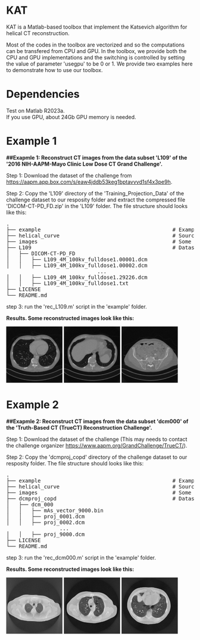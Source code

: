 # KAT
 KAT is a Matlab-based toolbox that implement the Katsevich algorithm for helical CT reconstruction.
 
 Most of the codes in the toolbox are vectorized and so the computations can be transfered from CPU and GPU. In the toolbox, we provide both the CPU and GPU implementations and the switching is controlled by setting the value of parameter 'usegpu' to be 0 or 1. We provide two examples here to demonstrate how to use our toolbox.
 
#  Dependencies
Test on Matlab R2023a. \
If you use GPU, about 24Gb GPU memory is needed.
 
 
 # Example 1
 **##Exapmle 1: Reconstruct CT images from the data subset 'L109' of the '2016 NIH-AAPM-Mayo Clinic Low Dose CT Grand Challenge'.**
 
 Step 1: Download the dataset of the challenge from https://aapm.app.box.com/s/eaw4jddb53keg1bptavvvd1sf4x3pe9h.
 
 Step 2: Copy the 'L109' directory of the 'Training_Projection_Data' of the challenge dataset to our resposity folder and extract the compressed file 'DICOM-CT-PD_FD.zip' in the 'L109' folder. The file structure should looks like this:
<pre>
.           
├── example                                          # Example script
├── helical_curve                                    # Source files
├── images                                           # Some reconstructed images
├── L109                                             # Dataset folder
│   ├── DICOM-CT-PD_FD          
│   │   ├── L109_4M_100kv_fulldose1.00001.dcm   
│   │   ├── L109_4M_100kv_fulldose1.00002.dcm  
                             ...
│   │   ├── L109_4M_100kv_fulldose1.29226.dcm 
│   │   ├── L109_4M_100kv_fulldose1.txt    
├── LICENSE
└── README.md
</pre>
step 3: run the 'rec_L109.m' script in the 'example' folder.

**Results. Some reconstructed images look like this:**

<img src="https://github.com/wangwei-cmd/KAT/blob/main/images/L109_1.png" width=30%> <img src="https://github.com/wangwei-cmd/KAT/blob/main/images/L109_20.png" width=30%> <img src="https://github.com/wangwei-cmd/KAT/blob/main/images/L109_128.png" width=30%>

# Example 2
**##Exapmle 2: Reconstruct CT images from the data subset 'dcm000' of the 'Truth-Based CT (TrueCT) Reconstruction Challenge'.**

Step 1: Download the dataset of the challenge (This may needs to contact the challenge organizer https://www.aapm.org/GrandChallenge/TrueCT/).
 
 Step 2: Copy the 'dcmproj_copd' directory of  the challenge dataset to our resposity folder. The file structure should looks like this:
<pre>
.           
├── example                                          # Example script
├── helical_curve                                    # Source files
├── images                                           # Some reconstructed images
├── dcmproj_copd                                     # Dataset folder
│   ├── dcm_000          
│   │   ├── mAs_vector_9000.bin
│   │   ├── proj_0001.dcm
│   │   ├── proj_0002.dcm
                 ...
│   │   ├── proj_9000.dcm   
├── LICENSE
└── README.md
</pre>
step 3: run the 'rec_dcm000.m' script in the 'example' folder.

**Results. Some reconstructed images look like this:**

<img src="https://github.com/wangwei-cmd/KAT/blob/main/images/dcm000_1.png" width=30%> <img src="https://github.com/wangwei-cmd/KAT/blob/main/images/dcm000_100.png" width=30%> <img src="https://github.com/wangwei-cmd/KAT/blob/main/images/dcm000_350.png" width=30%>
